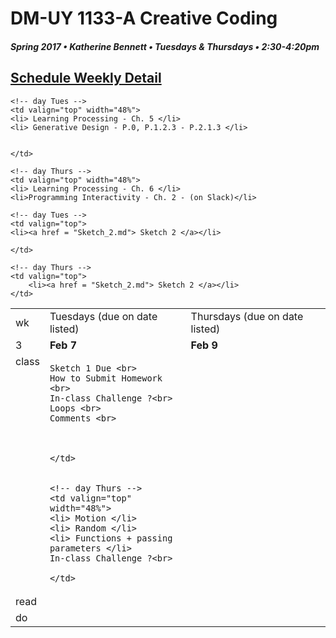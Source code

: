# DM-UY 1133-A Creative Coding
##### Spring 2017 • Katherine Bennett • Tuesdays & Thursdays • 2:30-4:20pm 

## [Schedule Weekly Detail](Calendar.md) 

<table>
<tr>
<td>wk</td>
<td>Tuesdays (due on date listed)</td>
<td>Thursdays (due on date listed)</td>
</tr>

<!-- dates -->
<tr>
  <td valign="top">3</td>
  <td valign="top" width="48%"><strong>Feb 7</strong></td>
  <td valign="top" width="48%"><strong>Feb 9</strong></td>
</tr>

<!-- class -->
<tr>
	<td valign="top">class</td>
	<!-- day Tues -->
	<td valign="top" width="48%">

	
	Sketch 1 Due <br>
	How to Submit Homework <br>
	In-class Challenge ?<br>
	Loops <br>
	Comments <br>
	
	
	
	</td>
	

	<!-- day Thurs -->
	<td valign="top" width="48%">
	<li> Motion </li>
	<li> Random </li>
	<li> Functions + passing parameters </li>
	In-class Challenge ?<br>
	
	</td>

<!-- homework -->
<tr>
  <td valign="top">read</td>

  	<!-- day Tues -->
  	<td valign="top" width="48%">
  	<li> Learning Processing - Ch. 5 </li>
	<li> Generative Design - P.0, P.1.2.3 - P.2.1.3 </li>

  	
	</td>

  	<!-- day Thurs -->
  	<td valign="top" width="48%">
  	<li> Learning Processing - Ch. 6 </li>
  	<li>Programming Interactivity - Ch. 2 - (on Slack)</li>
 </td>
  	
 </tr>


 <!-- do -->
<tr>
  <td valign="top">do</td>

	<!-- day Tues -->
 	<td valign="top"> 
 	<li><a href = "Sketch_2.md"> Sketch 2 </a></li>
 		
 	</td>

  	<!-- day Thurs -->
  	<td valign="top">
		<li><a href = "Sketch_2.md"> Sketch 2 </a></li>
  	</td>
  	
</tr>
</table>
